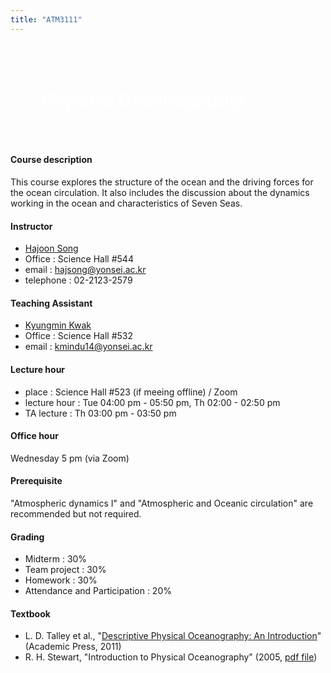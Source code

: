 ```yaml
---
title: "ATM3111"
---
```

<h1 style="background: url(images/bahamas_etm_lrg.jpg);
           color: white;
           padding: 50px; 0">
Physical Oceanography
</h1>

#### Course description

This course explores the structure of the ocean and the driving forces for the ocean circulation. It also includes the discussion about the dynamics working in the ocean and characteristics of Seven Seas.


#### Instructor

* [Hajoon Song](https://hajsong.github.io/)
* Office : Science Hall #544
* email : hajsong@yonsei.ac.kr
* telephone : 02-2123-2579

#### Teaching Assistant
+ [Kyungmin Kwak](http://airsea.yonsei.ac.kr/group/kyungminkwak/#anchor)
+ Office : Science Hall #532
+ email : kmindu14@yonsei.ac.kr

#### Lecture hour
+ place : Science Hall #523 (if meeing offline) / Zoom
+ lecture hour : Tue 04:00 pm - 05:50 pm, Th 02:00 - 02:50 pm
+ TA lecture : Th 03:00 pm - 03:50 pm

#### Office hour
Wednesday 5 pm (via Zoom)

#### Prerequisite
"Atmospheric dynamics I" and "Atmospheric and Oceanic circulation" are recommended but not required.

#### Grading
+ Midterm : 30%
+ Team project : 30%
+ Homework : 30%
+ Attendance and Participation : 20%

#### Textbook
+ L. D. Talley et al., "[Descriptive Physical Oceanography: An Introduction](https://booksite.elsevier.com/DPO/)" (Academic Press, 2011)
+ R. H. Stewart, "Introduction to Physical Oceanography" (2005, <a href="https://www.colorado.edu/oclab/sites/default/files/attached-files/stewart_textbook.pdf">
pdf file</a>)

